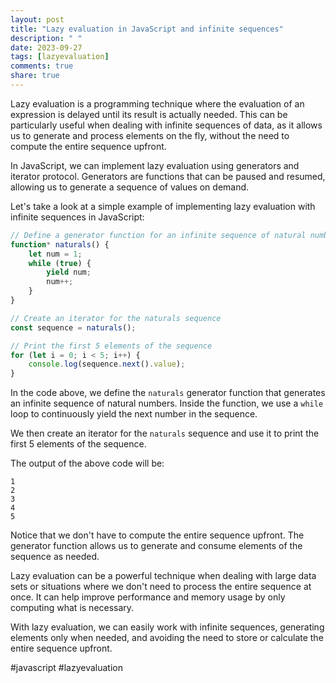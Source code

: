```yaml
---
layout: post
title: "Lazy evaluation in JavaScript and infinite sequences"
description: " "
date: 2023-09-27
tags: [lazyevaluation]
comments: true
share: true
---
```


Lazy evaluation is a programming technique where the evaluation of an expression is delayed until its result is actually needed. This can be particularly useful when dealing with infinite sequences of data, as it allows us to generate and process elements on the fly, without the need to compute the entire sequence upfront.

In JavaScript, we can implement lazy evaluation using generators and iterator protocol. Generators are functions that can be paused and resumed, allowing us to generate a sequence of values on demand.

Let's take a look at a simple example of implementing lazy evaluation with infinite sequences in JavaScript:

```javascript
// Define a generator function for an infinite sequence of natural numbers
function* naturals() {
    let num = 1;
    while (true) {
        yield num;
        num++;
    }
}

// Create an iterator for the naturals sequence
const sequence = naturals();

// Print the first 5 elements of the sequence
for (let i = 0; i < 5; i++) {
    console.log(sequence.next().value);
}
```

In the code above, we define the `naturals` generator function that generates an infinite sequence of natural numbers. Inside the function, we use a `while` loop to continuously yield the next number in the sequence.

We then create an iterator for the `naturals` sequence and use it to print the first 5 elements of the sequence.

The output of the above code will be:
```
1
2
3
4
5
```

Notice that we don't have to compute the entire sequence upfront. The generator function allows us to generate and consume elements of the sequence as needed.

Lazy evaluation can be a powerful technique when dealing with large data sets or situations where we don't need to process the entire sequence at once. It can help improve performance and memory usage by only computing what is necessary.

With lazy evaluation, we can easily work with infinite sequences, generating elements only when needed, and avoiding the need to store or calculate the entire sequence upfront.

#javascript #lazyevaluation